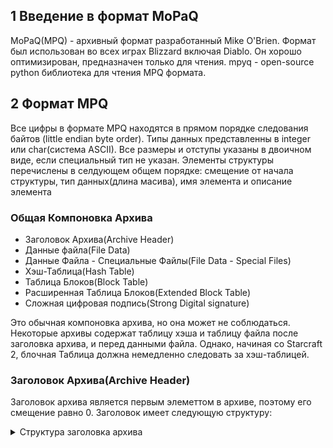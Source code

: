
## 1 Введение в формат MoPaQ

MoPaQ(MPQ) - архивный формат разработанный Mike O'Brien. Формат был использован во всех играх Blizzard включая Diablo. Он хорошо оптимизирован, предназначен только для чтения.
mpyq - open-source python библиотека для чтения MPQ формата.


## 2 Формат MPQ
Все цифры в формате MPQ находятся в прямом порядке следования байтов (little endian byte order). Типы данных представленны в integer или char(система ASCII). Все размеры  и отступы указаны в двоичном виде, если специальный тип не указан. Элементы структуры перечислены в селдующем общем порядке: смещение от начала структуры, тип данных(длина масива), имя элемента и описание элемента
### Общая Компоновка Архива
 - Заголовок Архива(Archive Header)
 - Данные файла(File Data)
 - Данные Файла - Специальные Файлы(File Data - Special Files)
 - Хэш-Таблица(Hash Table)
 - Таблица Блоков(Block Table)
 - Расширенная Таблица Блоков(Extended Block Table)
 - Сложная цифровая подпись(Strong Digital signature)
 

Это обычная компоновка архива, но она может не соблюдаться. Некоторые архивы содержат таблицу хэша и таблицу файла после заголовка архива, и перед данными файла.
Однако, начиная со Starcraft 2, блочная Таблица должна немедленно следовать за хэш-таблицей. 


### Заголовок Архива(Archive Header)

Заголовок архива является первым элеметтом в архиве, поэтому его смещение равно 0. Заголовок имеет следующую структуру:

<details><summary>Структура заголовка архива</summary>
```
00h: char(4) Magic             Indicates that the file is a MoPaQ archive. Must be ASCII "MPQ" 1Ah.
04h: int32 HeaderSize          Size of the archive header.
08h: int32 ArchiveSize         Size of the whole archive, including the header. Does not include the strong digital signature, 
                           if present. This size is used, among other things, for determining the region to hash in computing 
                           the digital signature. This field is deprecated in the Burning Crusade MoPaQ format, and the size 
                           of the archive is calculated as the size from the beginning of the archive to the end of the 
                           hash table, block table, or extended block table (whichever is largest).
0Ch: int16 FormatVersion       MoPaQ format version. MPQAPI will not open archives where this is negative. Known versions:
0000h                  Original format. HeaderSize should be 20h, and large archives are not supported.
0001h                  Burning Crusade format. Header size should be 2Ch, and large archives are supported.
0Eh: int8 SectorSizeShift      Power of two exponent specifying the number of 512-byte disk sectors in each logical sector 
                           in the archive. The size of each logical sector in the archive is 512 * 2^SectorSizeShift. 
                           Bugs in the Storm library dictate that this should always be 3 (4096 byte sectors).
10h: int32 HashTableOffset     Offset to the beginning of the hash table, relative to the beginning of the archive.
14h: int32 BlockTableOffset    Offset to the beginning of the block table, relative to the beginning of the archive.
18h: int32 HashTableEntries    Number of entries in the hash table. Must be a power of two, and must be less than 2^16 
                           for the original MoPaQ format, or less than 2^20 for the Burning Crusade format.
1Ch: int32 BlockTableEntries   Number of entries in the block table.

Fields only present in the Burning Crusade format and later:

20h: int64 ExtendedBlockTableOffset   Offset to the beginning of the extended block table, relative to the beginning of the archive.
28h: int16 HashTableOffsetHigh        High 16 bits of the hash table offset for large archives.
2Ah: int16 BlockTableOffsetHigh       High 16 bits of the block table offset for large archives.
```
</details>
    


### Данные файла(File Data)
Данные для каждого файла составлены в следующую структуру:
```
int32(SectorsInFile* + 1) SectorOffsetTable  Offsets to the start of each sector, 
                    relative to the beginning of the file data. The last entry contains
                    the total compressed file size, making it possible to easily
                    calculate the size of any given sector by simple subtraction. This
                    table is not present or necessary if the file is not compressed.
SECTOR Sectors(SectorsInFile) Data of each sector in the file, packed end to end (see details below).
```
Как правило, файловые данные разделяются на сектора, для простой потоковой передачи. Все сектор будут содержать только столько  байтов данных файла, сколько указано в Заголовке Архива(свойство SectorSizeShift); последний сектор может содержать меньшее количество байт. Файлы обычно сохраняются в сжатом виде, но если сжатие избыточно, то файл сохраняется в исходном виде. 

Формат каждого сектора зависит от его вида. Несжатые сектора - двоичный файл, содижащийся в секторе. Поврежденные сектора - необработанные данные после сжатия с помощью алгоритма implode (эти секторы могут содержать только поврежденные файлы). Сжатые секторы(только сжатые файлы) сжимаются с помощью одного или нескольких алгоритмов сжатия и имеют структуру:
```    
byte CompressionMask : Mask of the compression types applied to this sector.
byte(SectorSize - 1) SectorData : The compressed data for the sector.
``` 
CompressionMask указывает, какой алгоритм(ы) сжатия применяется к сжатому сектору. Этот байт учитывается в общем размере сектора, и сектор сохранится несжатый если данные не смогут быть сжаты по крайней мере на два байта; другими словами должен быть  прирост по крайней мере в один байт через сжатие. Также, этот байт шифруется с данными с данными сектора если это возможно. Определены следующие алгоритмы сжатия (реализации этих алгоритмов см. StormLib):
<details><summary>Доступные алгоритмы сжатия</summary>
```
20h: Sparse compressed. Added in Starcraft 2.
40h: IMA ADPCM mono
80h: IMA ADPCM stereo
01h: Huffman encoded
02h: Deflated (see ZLib). Added in Warcraft 3.
08h: Imploded (see PKWare Data Compression Library)
10h: BZip2 compressed (see BZip2). Added in World of Warcraft: The Burning Crusade.
```
</details> 

### Хэш-Таблица(Hash Table)

Вместо того чтобы хранить имена файлов, для быстрого доступа MPQ использует постаянную двумерную хэш-таблицу файлов в архиве. Файл однозначно идентифицируется по пути к файлу, языку и платформе. Точка входа файла в хэш-таблице вычисляется как хэш пути к файлу. В случае колизии (точка входа занята другим файлом) и файл помещается в другую в следующую доступную запись хэш-таблицы. Поиск нужного файла в хэш-таблице выполняется от точки входа и до тех пор, пока не будет найден файл или не будет найдена пустая запись хэш-таблицы(FileBlockIndex это FFFFFFFFh)

До Starcraft 2 хэш-таблица хранилась без сжатия. Однако в Starcraft 2 таблица может быть дополнительно сжата. Если смещение блочной таблицы не равно смещению хэш-таблицы плюс несжатый размер, Starcraft 2 интерпретирует хэш-таблицу как сжатую (не распакованную). Это вычисление предполагает, что Таблица Блока немедленно следует за хэш-таблицей и аварийно завершит работу в противном случае.

Хэш-Таблица всегда шифруется, используя хэш "(хэш-таблица)" в качестве ключа. Каждая запись имеет следующую структуру:
<details><summary>Структура записи хэш-таблицы</summary>
```
00h: int32 FilePathHashA    The hash of the file path, using method A.
04h: int32 FilePathHashB    The hash of the file path, using method B.
08h: int16 Language         The language of the file. This is a Windows LANGID data type, and uses the same values. 
                        0 indicates the default language (American English), or that the file is language-neutral.
0Ah: int8 Platform          The platform the file is used for. 0 indicates the default platform. No other values 
                        have been observed.
0Ch: int32 FileBlockIndex   If the hash table entry is valid, this is the index into the block table of the file. 
                    Otherwise, one of the following two values:
FFFFFFFFh           Hash table entry is empty, and has always been empty. Terminates searches for a given file.
FFFFFFFEh           Hash table entry is empty, but was valid at some point (in other words, the file was deleted). 
                    Does not terminate searches for a given file.
```
</details>

### Таблица Блоков(Block Table)

Таблица Блоков содержит записи для каждого участка в архиве. Участком могут быть либо файлы, либо пустое пространство, которое может быть перезаписано новыми файлами (обычно это пространство из удаленных файловых данных), либо неиспользуемые записи таблицы. Запись о пустом пространстве должна иметь BlockOffset и BlockSize больше нуля, FileSize Flags равные нолю; запись о неиспользуемом участке должна иметь BlockSize, FileSize и Flags равные нолю. 

Таблица Блоков шифруется, используя в качестве ключа хэш "(Таблица блоков)". Каждая запись имеет следующую структуру:
<details><summary>Структура записи таблицы блоков</summary>
```
00h: int32 BlockOffset   Offset of the beginning of the block, relative to the beginning of the archive.
04h: int32 BlockSize     Size of the block in the archive.
08h: int32 FileSize      Size of the file data stored in the block. Only valid if the block is a file; otherwise 
                     meaningless, and should be 0. If the file is compressed, this is the size of the uncompressed 
                     file data.
0Ch: int32 Flags         Bit mask of the flags for the block. The following values are conclusively identified:
80000000h        Block is a file, and follows the file data format; otherwise, block is free space or unused. 
                     If the block is not a file, all other flags should be cleared, and FileSize should be 0.
04000000h	 File has checksums for each sector (explained in the File Data section). Ignored if file is not
                     compressed or imploded.
    02000000h        File is a deletion marker, indicating that the file no longer exists. This is used to allow
                     patch archives to delete files present in lower-priority archives in the search chain.
01000000h        File is stored as a single unit, rather than split into sectors.
00020000h        The file's encryption key is adjusted by the block offset and file size (explained in detail in the 
                     File Data section). File must be encrypted.
00010000h        File is encrypted.
00000200h        File is compressed. File cannot be imploded.
00000100h        File is imploded. File cannot be compressed.
```
</details>

### Расширенная Таблица Блоков

Расширенная Таблица Блоков была добавлена поддержка архивов размером более 4 Гб (2^32 байт). Таблица содержит верхние биты смещений архива для каждого блока в таблице блоков. Отдельные блоки в архиве по-прежнему ограничены размером 4 гигабайта. Эта Таблица присутствует только в архивах формата Burning Crusade, размер которых превышает 4 гигабайта.

В отличие от хэш- и блочных таблиц, Расширенная блочная Таблица не шифруется и не сжимается.

### Дополнительные Атрибуты(Extended Attributes)

Расширенные атрибуты - необязательные атрибуты файлов в Таблице Блоков. Если архив содержит данный атрибут, то для каждого блока в Таблице Блоков будет создан экземпляр этого атрибута, хотя этот атрибут будет бессмысленным, если блок не является файлом. Этот файл структурирован следующим образом:
<details><summary>Структура дополнительных атрибутов</summary>
```
00h: int32 Version :           Specifies the extended attributes format version. For now, must be 100.
04h: int32 AttributesPresent : Bit mask of the extended attributes present in the archive:
	00000001h: File CRC32s.
	00000002h: File timestamps.
	00000004h: File MD5s.
08h: int32(BlockTableEntries) CRC32s :   CRC32s of the (uncompressed) file data for each block in the archive. 
                                         Omitted if the archive does not have CRC32s.
FILETIME(BlockTableEntries) Timestamps : Timestamps for each block in the archive. The format is that of the 
                                         Windows FILETIME structure. Omitted if the archive does not have timestamps.
MD5(BlockTableEntries) MD5s :            MD5s of the (uncompressed) file data for each block in the archive. 
                                         Omitted if the archive does not have MD5s.
```
</details>


### Сложная цифровая подпись(Strong Digital signature)
Сильная цифровая подпись состоит из SHA-1. Все известные ключи Blizzard являются 2048-битными (сильными) ключами RSA; ключ по умолчанию хранится в Storm. Очевидно, любой ключ RSA может быть использован; на самом деле, архив, подписанный ключом по умолчанию, никогда не был замечен в wild.


### Дополнительные данные(User Data)

Некоторые архивы, основанные на еще не известных критериях, не могут содержать шунтирующий блок. В этом случае данные пользователя хранятся в обычном файле внутри архива с именем " (user data)".

## mpyq

[github.com/eagleflo/mpyq](https://github.com/eagleflo/mpyq) - Репозиторий библиотеки

### Использование скриптов

Команду mpyq можно запустить с консоли, при этом можно указать следующие аргументы:
```
 - h, --help           Отображает меню помощи
 - I, --headers        Печатает загаловок архива
 - H, --hash-table     Печатает хэш таблицу
 - b, --block-table    Печатает таблицу блоков
 - s, --skip-listfile  Пропуск чтения списка файлов
 - t, --list-files     Печатает список файлов архива
 - x, --extract        Распаковывает архив
```

Пример использования скрипта для отобрадения списка файлов в архиве
```python 
$ mpyq -t game.SC2Replay

Files
-----
replay.attributes.events            580 bytes
replay.details                      443 bytes
replay.game.events                42859 bytes
replay.initData                    1082 bytes
replay.load.info                     96 bytes
replay.message.events                94 bytes
replay.smartcam.events             1444 bytes
replay.sync.events                  765 bytes
```

### Практика

Разархивируем файл:

    >>> from mpyq import MPQArchive
    >>> archive = MPQArchive('game.SC2Replay')
    >>> archive.extract_to_disk()